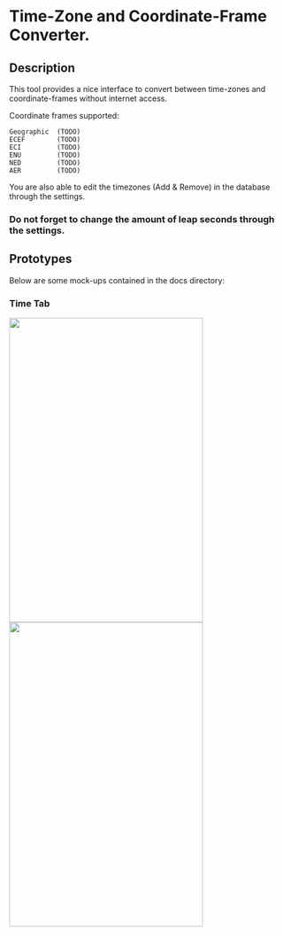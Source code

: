 # Time-Zone and Coordinate-Frame Converter.

## Description

This tool provides a nice interface to convert between time-zones and coordinate-frames without internet access.

Coordinate frames supported:
    
    Geographic  (TODO)
    ECEF        (TODO)
    ECI         (TODO)
    ENU         (TODO)
    NED         (TODO)
    AER         (TODO)
    
You are also able to edit the timezones (Add & Remove) in the database through the settings.

### **Do not forget to change the amount of leap seconds through the settings.**

## Prototypes

Below are some mock-ups contained in the docs directory:

### Time Tab


<p float="left">
  <img src="https://github.com/Andrew9317/tzcf_converter/blob/main/docs/Time_Tab_Dark.svg" width="350" height="550" />
  <img src="https://github.com/Andrew9317/tzcf_converter/blob/main/docs/Time_Tab_Light.svg" width="350" height="550" />
</p>
